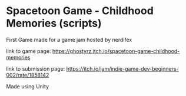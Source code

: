 # Spacetoon Game - Childhood Memories (scripts)
 
First Game made for a game jam hosted by nerdifex

link to game page: https://ghostyrz.itch.io/spacetoon-game-childhood-memories

link to submission page: https://itch.io/jam/indie-game-dev-beginners-002/rate/1858142

Made using Unity
